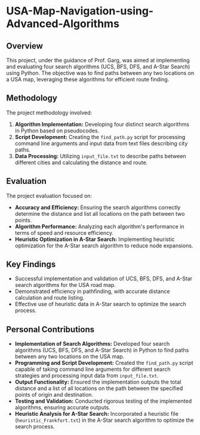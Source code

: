 # USA-Map-Navigation-using-Advanced-Algorithms

## Overview
This project, under the guidance of Prof. Garg, was aimed at implementing and evaluating four search algorithms (UCS, BFS, DFS, and A-Star Search) using Python. The objective was to find paths between any two locations on a USA map, leveraging these algorithms for efficient route finding.

## Methodology
The project methodology involved:
1. **Algorithm Implementation:** Developing four distinct search algorithms in Python based on pseudocodes.
2. **Script Development:** Creating the `find_path.py` script for processing command line arguments and input data from text files describing city paths.
3. **Data Processing:** Utilizing `input_file.txt` to describe paths between different cities and calculating the distance and route.

## Evaluation
The project evaluation focused on:
- **Accuracy and Efficiency:** Ensuring the search algorithms correctly determine the distance and list all locations on the path between two points.
- **Algorithm Performance:** Analyzing each algorithm's performance in terms of speed and resource efficiency.
- **Heuristic Optimization in A-Star Search:** Implementing heuristic optimization for the A-Star search algorithm to reduce node expansions.

## Key Findings
- Successful implementation and validation of UCS, BFS, DFS, and A-Star search algorithms for the USA road map.
- Demonstrated efficiency in pathfinding, with accurate distance calculation and route listing.
- Effective use of heuristic data in A-Star search to optimize the search process.

## Personal Contributions
- **Implementation of Search Algorithms:** Developed four search algorithms (UCS, BFS, DFS, and A-Star Search) in Python to find paths between any two locations on the USA map.
- **Programming and Script Development:** Created the `find_path.py` script capable of taking command line arguments for different search strategies and processing input data from `input_file.txt`.
- **Output Functionality:** Ensured the implementation outputs the total distance and a list of all locations on the path between the specified points of origin and destination.
- **Testing and Validation:** Conducted rigorous testing of the implemented algorithms, ensuring accurate outputs.
- **Heuristic Analysis for A-Star Search:** Incorporated a heuristic file (`heuristic_Frankfort.txt`) in the A-Star search algorithm to optimize the search process.
